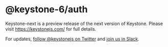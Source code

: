 # @keystone-6/auth

Keystone-next is a preview release of the next version of Keystone. Please visit <https://keystonejs.com/> for full details.

For updates, [follow @keystonejs on Twitter](https://twitter.com/keystonejs) and [join us in Slack](https://community.keystonejs.com/).
